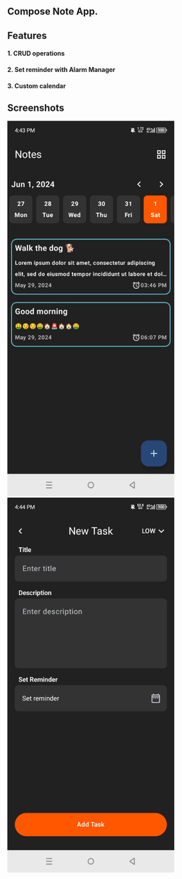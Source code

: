 ## Compose Note App.

## Features
#### 1. CRUD operations
#### 2. Set reminder with Alarm Manager
#### 3. Custom calendar

## Screenshots
<img src="https://github.com/austinevick/Compose-note-app/blob/main/app/src/screenshots/Screenshot_20240601-164342.jpg" width="380">

<img src="https://github.com/austinevick/Compose-note-app/blob/main/app/src/screenshots/Screenshot_20240601-164412.jpg" width="380">


